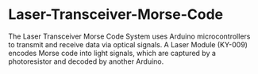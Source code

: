 # Laser-Transceiver-Morse-Code
The Laser Transceiver Morse Code System uses Arduino microcontrollers to transmit and receive data via optical signals. A Laser Module (KY-009) encodes Morse code into light signals, which are captured by a photoresistor and decoded by another Arduino. 
